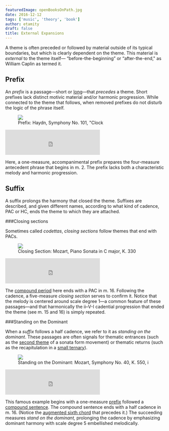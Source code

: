 ```yaml
---
featuredImage: openBooksOnPath.jpg
date: 2016-12-12
tags: ['music', 'theory', 'book']
author: etamity
draft: false
title: External Expansions
---
```


A theme is often preceded or followed by material outside of its typical boundaries, but which is clearly dependent on the theme. This material is *external* to the theme itself— “before-the-beginning” or “after-the-end," as William Caplin as termed it.

## Prefix ##

An *prefix* is a passage—short or [long](sonataFramingModules/#introduction)—that *precedes* a theme. Short prefixes lack distinct motivic material and/or harmonic progression. While connected to the theme that follows, when removed prefixes do not disturb the logic of the phrase itself. 

<figure>	
  <img src="/Graphics/form/sym101.png" />
  <figcaption>Prefix: Haydn, Symphony No. 101, "Clock</figcaption>
</figure>

<iframe src="https://embed.spotify.com/?uri=spotify:track:3JlbelZisTTwEh6e13uRyQ" width="300" height="80" frameborder="0" allowtransparency="true"></iframe>

Here, a one-measure, accompanimental prefix prepares the four-measure antecedent phrase that begins in m. 2. The prefix lacks both a characteristic melody and harmonic progression. 

## Suffix ##

A suffix prolongs the harmony that closed the theme. Suffixes are described, and given different names, according to what kind of cadence, PAC or HC, ends the theme to which they are attached.

###Closing sections

Sometimes called *codettas*, *closing sections* follow themes that end with PACs.

<figure>	
  <img src="/Graphics/form/k330.png" />
  <figcaption>Closing Section: Mozart, Piano Sonata in C major, K. 330</figcaption>
</figure>

<iframe src="https://embed.spotify.com/?uri=spotify:track:3ZlIXdp94i6qpfox8Su6Ll" width="300" height="80" frameborder="0" allowtransparency="true"></iframe>

The [compound period](compoundPeriod/) here ends with a PAC in m. 16. Following the cadence, a five-measure *closing section* serves to confirm it. Notice that the melody is centered around scale degree 1—a common feature of these passages—and that harmonically the ii–V-I cadential progression that ended the theme (see m. 15 and 16) is simply repeated.

###Standing on the Dominant

When a *suffix* follows a half cadence, we refer to it as *standing on the dominant*. These passages are often signals for thematic entrances (such as the [second theme](sonataThematicModules/#subordinate-theme-module) of a sonata form movement) or thematic returns (such as the recapitulation in a [small ternary](smallTernary/#three-thematic-functions)). 

<figure>	
  <img src="/Graphics/form/sym40.png"/>
  <figcaption>Standing on the Dominant: Mozart, Symphony No. 40, K. 550, i</figcaption>
</figure>

<iframe src="https://embed.spotify.com/?uri=spotify:track:04zau0E0VspgiqNvTqCO7u" width="300" height="80" frameborder="0" allowtransparency="true"></iframe>

This famous example begins with a one-measure [prefix](externalExpansions/#prefix) followed a [compound sentence](compoundSentence/). The compound sentence ends with a half cadence in m. 16. (Notice the [augmented sixth chord](alteredSubdominants/#augmented-sixth-chords) that precedes it.) The succeeding measures *stand on the dominant,* prolonging the cadence by emphasizing dominant harmony with scale degree 5 embellished melodically.
